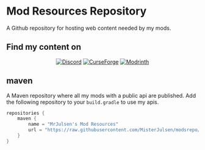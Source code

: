# Mod Resources Repository
A Github repository for hosting web content needed by my mods.

## Find my content on
<p align="center">
  <a href="https://discord.gg/AeSbNgvc7f"><img src="https://i.imgur.com/YnDoeHs.png" alt="Discord"></a>
  <a href="https://modrinth.com/user/MrJulsen"><img src="https://i.imgur.com/uLIB4gb.png" alt="CurseForge"></a>
  <a href="https://www.curseforge.com/members/mrjulsen/projects"><img src="https://i.imgur.com/XZYlGVF.png" alt="Modrinth"></a>
</p>


## maven
A Maven repository where all my mods with a public api are published. Add the following repository to your `build.gradle` to use my apis.

```groovy
repositories {
    maven {
        name = "MrJulsen's Mod Resources"
        url = "https://raw.githubusercontent.com/MisterJulsen/modsrepo/main/maven/"
    }
}
```
